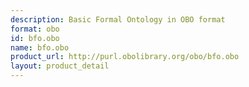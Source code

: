 ```yaml
---
description: Basic Formal Ontology in OBO format
format: obo
id: bfo.obo
name: bfo.obo
product_url: http://purl.obolibrary.org/obo/bfo.obo
layout: product_detail
---
```


